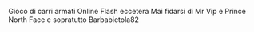 Gioco di carri armati Online Flash eccetera
Mai fidarsi di Mr Vip e Prince North Face e sopratutto Barbabietola82